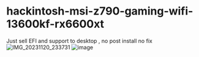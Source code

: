 # hackintosh-msi-z790-gaming-wifi-13600kf-rx6600xt
Just sell EFI and support to desktop , no post install no fix
![IMG_20231120_233731](https://github.com/sonvirgo/hackintosh-msi-z790-gaming-wifi-13600kf-rx6600xt/assets/10823037/470446ce-861c-43e9-a2b2-1948d2c0630f)
![image](https://github.com/sonvirgo/hackintosh-msi-z790-gaming-wifi-13600kf-rx6600xt/assets/10823037/faf30fc0-4971-488a-8d59-208d8c74a861)
